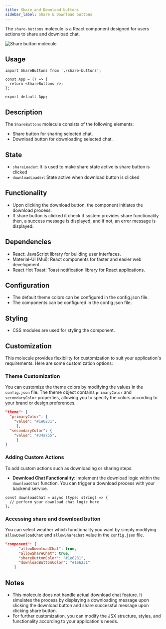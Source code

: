 ```yaml
---
title: Share and Download buttons
sidebar_label: Share & Download buttons
---
```


<head>
  <title> Share and Download buttons </title>
  <meta name="description" content="your meta content goes here" />
</head>

The `share-buttons` molecule is a React component designed for users actions to share and download chat.

<img src="/img/molecules/shareButtons.png" alt="Share button molecule" />

## Usage

```tsx
import ShareButtons from './share-buttons';

const App = () => {
  return <ShareButtons />;
};

export default App;
```

## Description

The `ShareButtons` molecule consists of the following elements:

- Share button for sharing selected chat.
- Download button for downloading selected chat.

## State

- `shareLoader`: It is used to make share state active is share button is clicked
- `downloadLoader`: State active when download button is clicked

## Functionality

- Upon clicking the download button, the component initiates the download process.
- If share button is clicked it check if system provides share functionality then, a success message is displayed, and if not, an error message is displayed.

## Dependencies

- React: JavaScript library for building user interfaces.
- Material-UI (Mui): React components for faster and easier web development.
- React Hot Toast: Toast notification library for React applications.

## Configuration

- The default theme colors can be configured in the config.json file.
- The components can be configured in the config.json file.

## Styling

- CSS modules are used for styling the component.

## Customization

This molecule provides flexibility for customization to suit your application's requirements. Here are some customization options:

### Theme Customization

You can customize the theme colors by modifying the values in the `config.json` file. The theme object contains `primaryColor` and `secondaryColor` properties, allowing you to specify the colors according to your brand or design preferences.

```json
"theme": {
  "primaryColor": {
    "value": "#1e6231",
     },
  "secondaryColor": {
    "value": "#34a755",
     }
}
```

### Adding Custom Actions

To add custom actions such as downloading or sharing steps:

- **Download Chat Functionality**: Implement the download logic within the `downloadChat` function. You can trigger a download process with your backend service.

```tsx
const downloadChat = async (type: string) => {
  // perform your download chat logic here
};
```

### Accessing share and download button

You can select weather which functionality you want by simply modifying `allowDownloadChat` and `allowShareChat` value in the `config.json` file.

```json
"component": {
      "allowDownloadChat": true,
      "allowShareChat": true,
      "shareButtonColor": "#1e6231",
      "downloadButtonColor": "#1e6231"
    }

```

## Notes

- This molecule does not handle actual download chat feature. It simulates the process by displaying a downloading message upon clicking the download button and share successful message upon clicking share button.
- For further customization, you can modify the JSX structure, styles, and functionality according to your application's needs.
